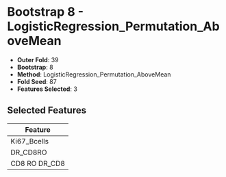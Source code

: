 # Bootstrap 8 - LogisticRegression_Permutation_AboveMean

- **Outer Fold**: 39
- **Bootstrap**: 8
- **Method**: LogisticRegression_Permutation_AboveMean
- **Fold Seed**: 87
- **Features Selected**: 3

## Selected Features

| Feature |
|---------|
| Ki67_Bcells |
| DR_CD8RO |
| CD8 RO DR_CD8 |
